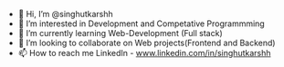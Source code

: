 - 👋 Hi, I’m @singhutkarshh
- 👀 I’m interested in Development and Competative Programmming 
- 🌱 I’m currently learning Web-Development (Full stack)
- 💞️ I’m looking to collaborate on Web projects(Frontend and Backend)
- 📫 How to reach me 
          LinkedIn - www.linkedin.com/in/singhutkarshh

<!---
singhutkarshh/singhutkarshh is a ✨ special ✨ repository because its `README.md` (this file) appears on your GitHub profile.
You can click the Preview link to take a look at your changes.
--->
